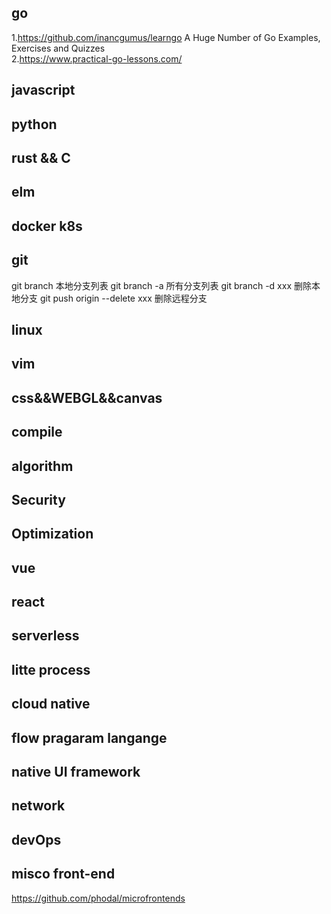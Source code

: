 ## go ##
  1.https://github.com/inancgumus/learngo A Huge Number of Go Examples, Exercises and Quizzes </br>
  2.https://www.practical-go-lessons.com/ </br>

## javascript ##

## python ##

## rust && C ##

## elm ##

## docker k8s ##

## git ##
git branch 本地分支列表
git branch -a 所有分支列表
git branch -d xxx 删除本地分支
git push origin --delete xxx 删除远程分支

## linux ##

## vim ##

## css&&WEBGL&&canvas ##

## compile ##

## algorithm ##

## Security ##

## Optimization ##

## vue ##

## react ##

## serverless ##

## litte process ##

## cloud native ##

## flow pragaram langange ##

## native UI framework ##

## network ##

## devOps ##

## misco front-end ##
https://github.com/phodal/microfrontends

